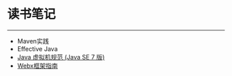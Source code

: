 # 读书笔记
-----------
* Maven实践
* Effective Java
* [Java 虚拟机规范 (Java SE 7 版)](the_java_virtual_machine_specification_se7.md)
* [Webx框架指南](web)